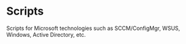# Scripts
Scripts for Microsoft technologies such as SCCM/ConfigMgr, WSUS, Windows, Active Directory, etc.
